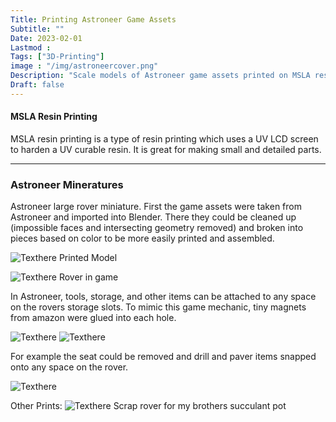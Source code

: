 ```yaml
---
Title: Printing Astroneer Game Assets
Subtitle: ""
Date: 2023-02-01
Lastmod : 
Tags: ["3D-Printing"]
image : "/img/astroneercover.png"
Description: "Scale models of Astroneer game assets printed on MSLA resin printer"
Draft: false
---
```

#### MSLA Resin Printing
MSLA resin printing is a type of resin printing which uses a UV LCD screen to harden a UV curable resin. It is great for making small and detailed parts.

---

### Astroneer Mineratures
Astroneer large rover miniature. First the game assets were taken from Astroneer and imported into Blender. There they could be cleaned up (impossible faces and intersecting geometry removed) and broken into pieces based on color to be more easily printed and assembled.

![Texthere](/img/rover1.png "") 
Printed Model

![Texthere](/img/roveringame.png "") 
Rover in game

In Astroneer, tools, storage, and other items can be attached to any space on the rovers storage slots. To mimic this game mechanic, tiny magnets from amazon were glued into each hole.

![Texthere](/img/glue1.png "") 
![Texthere](/img/glued.png "") 

For example the seat could be removed and drill and paver items snapped onto any space on the rover.

![Texthere](/img/swapped.png "") 

Other Prints:
![Texthere](/img/bustedrover.JPG "") 
Scrap rover for my brothers succulant pot